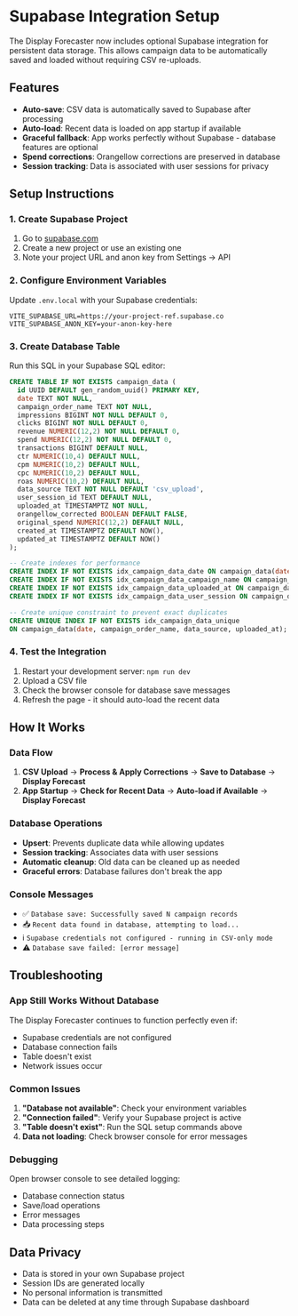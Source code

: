 # Supabase Integration Setup

The Display Forecaster now includes optional Supabase integration for persistent data storage. This allows campaign data to be automatically saved and loaded without requiring CSV re-uploads.

## Features

- **Auto-save**: CSV data is automatically saved to Supabase after processing
- **Auto-load**: Recent data is loaded on app startup if available
- **Graceful fallback**: App works perfectly without Supabase - database features are optional
- **Spend corrections**: Orangellow corrections are preserved in database
- **Session tracking**: Data is associated with user sessions for privacy

## Setup Instructions

### 1. Create Supabase Project

1. Go to [supabase.com](https://supabase.com)
2. Create a new project or use an existing one
3. Note your project URL and anon key from Settings → API

### 2. Configure Environment Variables

Update `.env.local` with your Supabase credentials:

```env
VITE_SUPABASE_URL=https://your-project-ref.supabase.co
VITE_SUPABASE_ANON_KEY=your-anon-key-here
```

### 3. Create Database Table

Run this SQL in your Supabase SQL editor:

```sql
CREATE TABLE IF NOT EXISTS campaign_data (
  id UUID DEFAULT gen_random_uuid() PRIMARY KEY,
  date TEXT NOT NULL,
  campaign_order_name TEXT NOT NULL,
  impressions BIGINT NOT NULL DEFAULT 0,
  clicks BIGINT NOT NULL DEFAULT 0,
  revenue NUMERIC(12,2) NOT NULL DEFAULT 0,
  spend NUMERIC(12,2) NOT NULL DEFAULT 0,
  transactions BIGINT DEFAULT NULL,
  ctr NUMERIC(10,4) DEFAULT NULL,
  cpm NUMERIC(10,2) DEFAULT NULL,
  cpc NUMERIC(10,2) DEFAULT NULL,
  roas NUMERIC(10,2) DEFAULT NULL,
  data_source TEXT NOT NULL DEFAULT 'csv_upload',
  user_session_id TEXT DEFAULT NULL,
  uploaded_at TIMESTAMPTZ NOT NULL,
  orangellow_corrected BOOLEAN DEFAULT FALSE,
  original_spend NUMERIC(12,2) DEFAULT NULL,
  created_at TIMESTAMPTZ DEFAULT NOW(),
  updated_at TIMESTAMPTZ DEFAULT NOW()
);

-- Create indexes for performance
CREATE INDEX IF NOT EXISTS idx_campaign_data_date ON campaign_data(date);
CREATE INDEX IF NOT EXISTS idx_campaign_data_campaign_name ON campaign_data(campaign_order_name);
CREATE INDEX IF NOT EXISTS idx_campaign_data_uploaded_at ON campaign_data(uploaded_at);
CREATE INDEX IF NOT EXISTS idx_campaign_data_user_session ON campaign_data(user_session_id);

-- Create unique constraint to prevent exact duplicates
CREATE UNIQUE INDEX IF NOT EXISTS idx_campaign_data_unique 
ON campaign_data(date, campaign_order_name, data_source, uploaded_at);
```

### 4. Test the Integration

1. Restart your development server: `npm run dev`
2. Upload a CSV file
3. Check the browser console for database save messages
4. Refresh the page - it should auto-load the recent data

## How It Works

### Data Flow
1. **CSV Upload** → **Process & Apply Corrections** → **Save to Database** → **Display Forecast**
2. **App Startup** → **Check for Recent Data** → **Auto-load if Available** → **Display Forecast**

### Database Operations
- **Upsert**: Prevents duplicate data while allowing updates
- **Session tracking**: Associates data with user sessions
- **Automatic cleanup**: Old data can be cleaned up as needed
- **Graceful errors**: Database failures don't break the app

### Console Messages
- ✅ `Database save: Successfully saved N campaign records`
- 📥 `Recent data found in database, attempting to load...`
- ℹ️ `Supabase credentials not configured - running in CSV-only mode`
- ⚠️ `Database save failed: [error message]`

## Troubleshooting

### App Still Works Without Database
The Display Forecaster continues to function perfectly even if:
- Supabase credentials are not configured
- Database connection fails
- Table doesn't exist
- Network issues occur

### Common Issues
1. **"Database not available"**: Check your environment variables
2. **"Connection failed"**: Verify your Supabase project is active
3. **"Table doesn't exist"**: Run the SQL setup commands above
4. **Data not loading**: Check browser console for error messages

### Debugging
Open browser console to see detailed logging:
- Database connection status
- Save/load operations
- Error messages
- Data processing steps

## Data Privacy

- Data is stored in your own Supabase project
- Session IDs are generated locally
- No personal information is transmitted
- Data can be deleted at any time through Supabase dashboard